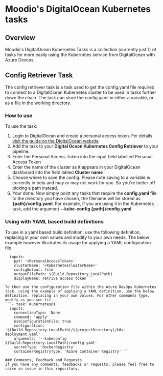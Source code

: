 # Moodio's DigitalOcean Kubernetes tasks

## Overview
Moodio's DigitalOcean Kubernetes Tasks is a collection (currently just 1) of tasks for more easily using the Kubernetes service from DigitalOcean with Azure Devops.

## Config Retriever Task
The config retriever task is a task used to get the config.yaml file required to connect to a DigitalOcean Kubernetes cluster to be used in tasks further down the chain.
The task can store the config.yaml in either a variable, or as a file in the working directory.

### How to use
To use the task:
1. Login to DigitalOcean and create a personal access token. For details [visit the guide on the DigitalOcean website]('https://www.digitalocean.com/docs/api/create-personal-access-token/')
2. Add the task to your **Digital Ocean Kubernetes Config Retriever** to your pipeline.
3. Enter the Personal Access Token into the input field labelled Personal Access Token
4. Enter the name of the cluster as it appears in your DigitalOcean dashboard into the field labled **Cluster name**
5. Choose where to save the config. Please note saving to a variable is currently in beta and may or may not work for you. So you're better off picking a path instead.
6. Your done. Now simply point any tasks that require the **config.yaml** file to the directory you have chosen, the filename will be stored as **{path}/config.yaml**. For example, if you are using it in the Kubernetes task, add the argument **--kube-config {path}/config.yaml**

### Using with YAML based build definitions
To use in a yaml based build definition, use the following definition, replacing in your own values and modify to your own needs. The below example however illustrates its usage for applying a YAML configuration file.

```- task: DO-K8S-Auth@0
  inputs:
    pat: '<PersonalAccessToken>'
    clusterName: '<KubernetesClusterName>'
    configOutput: file
    outputFilePath: $(Build.Repository.LocalPath)
    displayName: retrive access token```

To then use the configuration file within the Azure DevOps Kubernetes task, using the example of applying a YAML definition, use the below definition, replacing in your own values. For other commands type, modify as you see fit.
```- task: Kubernetes@1
  inputs:
    connectionType: 'None'
    command: 'apply'
    useConfigurationFile: true
    configuration: '$(Build.Repository.LocalPath)/$(projectDirectory)/k8s-deployment.yaml'
    arguments: '--kubeconfig $(Build.Repository.LocalPath)/config.yaml'
    secretType: 'dockerRegistry'
    containerRegistryType: 'Azure Container Registry'``` 

### Comments, Feedback and Requests
If you have any comments, feedbacks or requests, please feel free to raise an issue in this repository. 